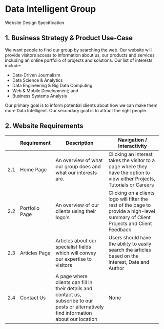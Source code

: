 # Data Intelligent Group
Website Design Specification


## 1. Business Strategy & Product Use-Case

We want people to find our group by searching the web. Our website will provide visitors access to information about us, our products and services including
an online portfolio of projects and solutions. Our list of interests include:
- Data-Driven Journalism
- Data Science & Analytics
- Data Engineering & Big Data Computing
- Web & Mobile Development; and
- Business Systems Analysis

Our primary goal is to inform potential clients about how we can make them more Data Intelligent. Our secondary goal is to attract the right people.

## 2. Website Requirements

|     | Requirement    | Description                                                                               | Navigation / Interactivity                                                                                                                     |
|-----|----------------|-------------------------------------------------------------------------------------------|------------------------------------------------------------------------------------------------------------------------------------------------|
| 2.1 | Home Page      | An overview of what our group does and  what our interests are.                           | Clicking an interest takes the visitor to a  page where they have the option to view  either Projects, Tutorials  or Careers |
| 2.2 | Portfolio Page | An overview of our clients using their logo's                                             | Clicking on a clients logo will filter the rest of the page to provide a high-level summary of Client Projects and Client Feedback   |
| 2.3 | Articles Page  | Articles about our specialist fields which will convey our expertise to visitors         | Users should have the ability to easily search the articles based on the Interest, Date and Author                    |
| 2.4 | Contact Us     | A page where clients can fill in their details and contact us, subscribe to our posts or alternatively find information about our location | None                                                                                                                                           |
